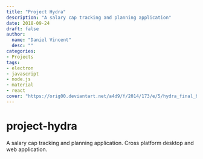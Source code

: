 ```yaml
---
title: "Project Hydra"
description: "A salary cap tracking and planning application"
date: 2018-09-24
draft: false
author:
  name: "Daniel Vincent"
  desc: ""
categories:
- Projects
tags:
- electron
- javascript
- node.js
- material
- react
cover: "https://orig00.deviantart.net/a4d9/f/2014/173/e/5/hydra_final_by_forrestimel-d7nij8s.png"
---
```


# project-hydra
A salary cap tracking and planning application. Cross platform desktop and web application.
